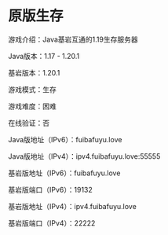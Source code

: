 # 原版生存

游戏介绍：Java基岩互通的1.19生存服务器

Java版本：1.17 - 1.20.1

基岩版本：1.20.1

游戏模式：生存

游戏难度：困难

在线验证：否

Java版地址（IPv6）：fuibafuyu.love

Java版地址（IPv4）：ipv4.fuibafuyu.love:55555

基岩版地址（IPv6）：fuibafuyu.love

基岩版端口（IPv6）：19132

基岩版地址（IPv4）：ipv4.fuibafuyu.love

基岩版端口（IPv4）：22222
